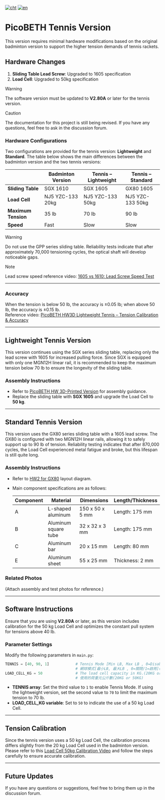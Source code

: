 [![cht](https://img.shields.io/badge/lang-cht-green.svg)](README.cht.md) 
[![en](https://img.shields.io/badge/lang-en-red.svg)](README.md)

# PicoBETH Tennis Version

This version requires minimal hardware modifications based on the original badminton version to support the higher tension demands of tennis rackets.

## Hardware Changes

1. **Sliding Table Lead Screw**: Upgraded to 1605 specification
2. **Load Cell**: Upgraded to 50kg specification

> [!WARNING]
> The software version must be updated to **V2.80A** or later for the tennis version.

> [!CAUTION]
> The documentation for this project is still being revised. If you have any questions, feel free to ask in the discussion forum.

### Hardware Configurations

Two configurations are provided for the tennis version: **Lightweight** and **Standard**. The table below shows the main differences between the badminton version and the two tennis versions:

|               | **Badminton Version** | **Tennis – Lightweight** | **Tennis – Standard** |
|---------------|----------------------|-------------------------|----------------------|
| **Sliding Table** | SGX 1610 | SGX 1605 | GX80 1605 |
| **Load Cell** | NJ5 YZC-133 20kg | NJ5 YZC-133 50kg | NJ5 YZC-133 50kg |
| **Maximum Tension** | 35 lb | 70 lb | 90 lb |
| **Speed** | Fast | Slow | Slow |

> [!WARNING]
> Do not use the GPP series sliding table. Reliability tests indicate that after approximately 70,000 tensioning cycles, the optical shaft will develop noticeable gaps.

> [!NOTE]
> Lead screw speed reference video: [1605 vs 1610: Lead Screw Speed Test](https://youtu.be/DaFmQe_a8F8)

---

### Accuracy  
When the tension is below 50 lb, the accuracy is ±0.05 lb; when above 50 lb, the accuracy is ±0.15 lb.  
Reference video: [PicoBETH HW3D Lightweight Tennis – Tension Calibration & Accuracy](https://youtu.be/3H8zwHVQJGE)

---


## Lightweight Tennis Version

This version continues using the SGX series sliding table, replacing only the lead screw with 1605 for increased pulling force. Since SGX is equipped with only one MGN12H linear rail, it is recommended to keep the maximum tension below 70 lb to ensure the longevity of the sliding table.

### Assembly Instructions

- Refer to [PicoBETH HW 3D-Printed Version](https://youtu.be/gtyGDhp-Uqk) for assembly guidance.
- Replace the sliding table with **SGX 1605** and upgrade the Load Cell to **50 kg**.

---

## Standard Tennis Version

This version uses the GX80 series sliding table with a 1605 lead screw. The GX80 is configured with two MGN12H linear rails, allowing it to safely support up to 90 lb of tension. Reliability testing indicates that after 870,000 cycles, the Load Cell experienced metal fatigue and broke, but this lifespan is still quite long.

### Assembly Instructions

- Refer to [HW2 for GX80](docs/HW2.0_GX80.pdf) layout diagram.
- Main component specifications are as follows:

  | Component | Material | Dimensions | Length/Thickness |
  |------|------------|-----------------|---------------|
  | A    | L-shaped aluminum | 150 x 50 x 5 mm | Length: 175 mm  |
  | B    | Aluminum square tube | 32 x 32 x 3 mm  | Length: 175 mm  |
  | C    | Aluminum bar | 20 x 15 mm | Length: 80 mm   |
  | E    | Aluminum sheet | 55 x 25 mm | Thickness: 2 mm    |

### Related Photos

(Attach assembly and test photos for reference.)

---

## Software Instructions

Ensure that you are using **V2.80A** or later, as this version includes calibration for the 50 kg Load Cell and optimizes the constant pull system for tensions above 40 lb.

### Parameter Settings

Modify the following parameters in `main.py`:

```python
TENNIS = [40, 90, 1]            # Tennis Mode [Min LB, Max LB , 0=Disable/1=Enadble](BETA)
                                # 網球模式[最小LB, 最大LB , 0=關閉/1=啟用](BETA)
LOAD_CELL_KG = 50               # The load cell capacity in KG.(20KG or 50KG)
                                # 使用的荷重元公斤數(20KG or 50KG)
```

- **TENNIS array**: Set the third value to `1` to enable Tennis Mode. If using the lightweight version, set the second value to `70` to limit the maximum tension to 70 lb.
- **LOAD_CELL_KG variable**: Set to `50` to indicate the use of a 50 kg Load Cell.

---

## Tension Calibration

Since the tennis version uses a 50 kg Load Cell, the calibration process differs slightly from the 20 kg Load Cell used in the badminton version. Please refer to this [Load Cell 50kg Calibration Video](https://youtu.be/3H8zwHVQJGE) and follow the steps carefully to ensure accurate calibration.


---

## Future Updates

If you have any questions or suggestions, feel free to bring them up in the discussion forum.

